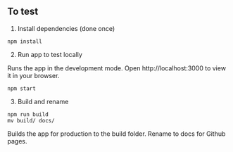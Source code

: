 ## To test

1. Install dependencies (done once)

```
npm install
```

2. Run app to test locally

Runs the app in the development mode.
Open http://localhost:3000 to view it in your browser.

```
npm start
```

3. Build and rename

```
npm run build
mv build/ docs/
```

Builds the app for production to the build folder.
Rename to docs for Github pages.
